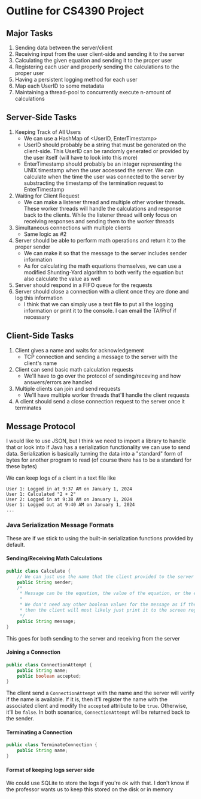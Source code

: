 # Outline for CS4390 Project

## Major Tasks
1. Sending data between the server/client
2. Receiving input from the user client-side and sending it to the server
3. Calculating the given equation and sending it to the proper user
4. Registering each user and properly sending the calculations to the proper user
5. Having a persistent logging method for each user
6. Map each UserID to some metadata
7. Maintaining a thread-pool to concurrently execute n-amount of calculations

## Server-Side Tasks
1. Keeping Track of All Users
    - We can use a HashMap of \<UserID, EnterTimestamp\>
    - UserID should probably be a string that must be generated on the client-side. This UserID can be randomly generated or provided by the user itself (will have to look into this more)
    - EnterTimestamp should probably be an integer representing the UNIX timestamp when the user accessed the server. We can calculate when the time the user was connected to the server by substracting the timestamp of the termination request to EnterTimestamp
2. Waiting for Client Request
    - We can make a listener thread and multiple other worker threads. These worker threads will handle the calculations and response back to the clients. While the listener thread will only focus on receiving responses and sending them to the worker threads
3. Simultaneous connections with multiple clients
    - Same logic as #2
4. Server should be able to perform math operations and return it to the proper sender
    - We can make it so that the message to the server includes sender information
    - As for calculating the math equations themselves, we can use a modified Shunting-Yard algorithm to both verify the equation but also calculate the value as well
5. Server should respond in a FIFO queue for the requests
6. Server should close a connection with a client once they are done and log this information
    - I think that we can simply use a text file to put all the logging information or print it to the console. I can email the TA/Prof if necessary

## Client-Side Tasks
1. Client gives a name and waits for acknowledgement
    - TCP connection and sending a message to the server with the client's name
2. Client can send basic math calculation requests
    - We'll have to go over the protocol of sending/receving and how answers/errors are handled
3. Multiple clients can join and send requests
    - We'll have multiple worker threads that'll handle the client requests
4. A client should send a close connection request to the server once it terminates

## Message Protocol
I would like to use JSON, but I think we need to import a library to handle that or look into if Java has a serialization functionality we can use to send data. Serialization is basically turning the data into a "standard" form of bytes for another program to read (of course there has to be a standard for these bytes)

We can keep logs of a client in a text file like
```
User 1: Logged in at 9:37 AM on January 1, 2024
User 1: Calculated "2 + 2"
User 2: Logged in at 9:38 AM on January 1, 2024
User 1: Logged out at 9:40 AM on January 1, 2024
...
```

### Java Serialization Message Formats
These are if we stick to using the built-in serialization functions provided by default.

#### Sending/Receiving Math Calculations
```Java
public class Calculate {
    // We can just use the name that the client provided to the server
    public String sender;
    /*
     * Message can be the equation, the value of the equation, or the error message
     * 
     * We don't need any other boolean values for the message as if the client receives something,
     * then the client will most likely just print it to the screen regardless
     */
    public String message;
}
```
This goes for both sending to the server and receiving from the server

#### Joining a Connection
```Java
public class ConnectionAttempt {
    public String name;
    public boolean accepted;
}
```
The client send a `ConnectionAttempt` with the name and the server will verify if the name is available. If it is, then it'll register the name with the associated client and modify the `accepted` attribute to be `true`. Otherwise, it'll be `false`. In both scenarios, `ConnectionAttempt` will be returned back to the sender.

#### Terminating a Connection
```Java
public class TerminateConnection {
    public String name;
}
```

#### Format of keeping logs server side
We could use SQLite to store the logs if you're ok with that. I don't know if the professor wants us to keep this stored on the disk or in memory
